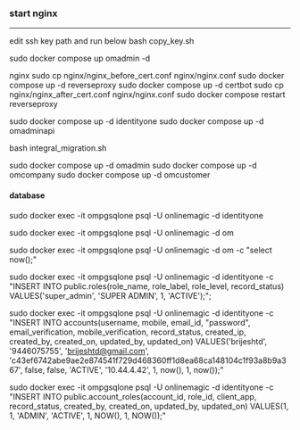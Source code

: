 ### start nginx
-------------
edit ssh key path and run below
bash copy_key.sh

sudo docker compose up omadmin -d

 nginx
sudo cp nginx/nginx_before_cert.conf nginx/nginx.conf
sudo docker compose up -d reverseproxy
sudo docker compose up -d certbot
sudo cp nginx/nginx_after_cert.conf nginx/nginx.conf
sudo docker compose restart reverseproxy


sudo docker compose up -d identityone
sudo docker compose up -d omadminapi

bash integral_migration.sh

sudo docker compose up -d omadmin 
sudo docker compose up -d omcompany
sudo docker compose up -d omcustomer


#### database 
sudo docker exec -it ompgsqlone psql -U onlinemagic -d identityone

sudo docker exec -it ompgsqlone psql -U onlinemagic -d om

sudo docker exec -it ompgsqlone psql -U onlinemagic -d om -c "select now();"

sudo docker exec -it ompgsqlone psql -U onlinemagic -d identityone -c "INSERT INTO public.roles(role_name, role_label, role_level, record_status) VALUES('super_admin', 'SUPER ADMIN', 1, 'ACTIVE');";

 sudo docker exec -it ompgsqlone psql -U onlinemagic -d identityone -c "INSERT INTO accounts(username, mobile, email_id, "password", email_verification, mobile_verification, record_status, created_ip, created_by, created_on, updated_by, updated_on) VALUES('brijeshtd', '9446075755', 'brijeshtd@gmail.com', 'c43ef6742abe9ae2e874541f729d468360ff1d8ea68ca148104c1f93a8b9a367', false, false, 'ACTIVE', '10.44.4.42', 1, now(), 1, now());"

 sudo docker exec -it ompgsqlone psql -U onlinemagic -d identityone -c "INSERT INTO public.account_roles(account_id, role_id, client_app, record_status, created_by, created_on, updated_by, updated_on) VALUES(1, 1, 'ADMIN', 'ACTIVE', 1, NOW(), 1, NOW());"

